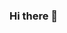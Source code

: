 ### Hi there 👋

<!--
**bduranc/bduranc** is a ✨ _special_ ✨ repository because its `README.md` (this file) appears on your GitHub profile.

Here are some ideas to get you started:

- 🔭 I focus on Open Source Software Compliance at SAP.
- ⚡ Fun fact: In my spare time, I am an avid photographer and transportation enthusiast.
- 😄 Pronouns: He/him
-->
